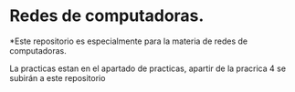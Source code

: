 # Redes de computadoras.

*Este repositorio es especialmente para la materia de redes de computadoras.

La practicas estan en el apartado de practicas, apartir de la pracrica 4 se subirán a este repositorio
